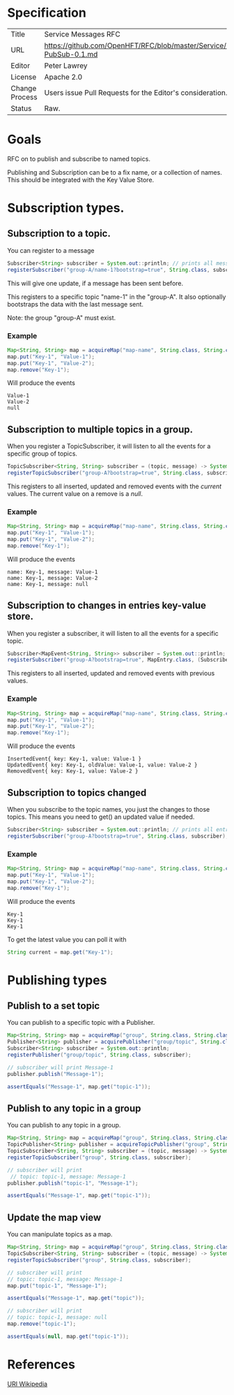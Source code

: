 # Specification

|         |                                                                     |
|:------- | ------------------------------------------------------------------- |
| Title   | Service Messages RFC                                                |
| URL     | https://github.com/OpenHFT/RFC/blob/master/Service/Messages/Service-PubSub-0.1.md |
| Editor  | Peter Lawrey                                                        |
| License | Apache 2.0                                                          |
| Change Process | Users issue Pull Requests for the Editor's consideration.    |
| Status  | Raw.                                                                |

# Goals
RFC on to publish and subscribe to named topics.

Publishing and Subscription can be to a fix name, or a collection of names.  This should be integrated with the Key Value Store. 

# Subscription types.

## Subscription to a topic.
You can register to a message

```java
Subscriber<String> subscriber = System.out::println; // prints all messages
registerSubscriber("group-A/name-1?bootstrap=true", String.class, subscriber);
```
This will give one update, if a message has been sent before.

This registers to a specific topic "name-1" in the "group-A".  It also optionally bootstraps the data with the last message sent.

Note: the group "group-A" must exist.

### Example
```java
Map<String, String> map = acquireMap("map-name", String.class, String.class);
map.put("Key-1", "Value-1");
map.put("Key-1", "Value-2");
map.remove("Key-1");
```
Will produce the events
```
Value-1
Value-2
null
```

## Subscription to multiple topics in a group.
When you register a TopicSubscriber, it will listen to all the events for a specific group of topics.

```java
TopicSubscriber<String, String> subscriber = (topic, message) -> System.out.println("name: "+ topic + ", message: "+message);
registerTopicSubscriber("group-A?bootstrap=true", String.class, subscriber);
```

This registers to all inserted, updated and removed events with the *current* values.  The current value on a remove is a *null*.

### Example
```java
Map<String, String> map = acquireMap("map-name", String.class, String.class);
map.put("Key-1", "Value-1");
map.put("Key-1", "Value-2");
map.remove("Key-1");
```
Will produce the events
```
name: Key-1, message: Value-1
name: Key-1, message: Value-2
name: Key-1, message: null
```

## Subscription to changes in entries key-value store.
When you register a subscriber, it will listen to all the events for a specific topic.

```java
Subscriber<MapEvent<String, String>> subscriber = System.out::println; // prints all entries
registerSubscriber("group-A?bootstrap=true", MapEntry.class, (Subscriber) subscriber);
```

This registers to all inserted, updated and removed events with previous values.

### Example
```java
Map<String, String> map = acquireMap("map-name", String.class, String.class);
map.put("Key-1", "Value-1");
map.put("Key-1", "Value-2");
map.remove("Key-1");
```
Will produce the events
```
InsertedEvent{ key: Key-1, value: Value-1 }
UpdatedEvent{ key: Key-1, oldValue: Value-1, value: Value-2 }
RemovedEvent{ key: Key-1, value: Value-2 }
```

## Subscription to topics changed
When you subscribe to the topic names, you just the changes to those topics.  This means you need to get() an updated value if needed.

```java
Subscriber<String> subscriber = System.out::println; // prints all entries
registerSubscriber("group-A?bootstrap=true", String.class, subscriber);
```

### Example
```java
Map<String, String> map = acquireMap("map-name", String.class, String.class);
map.put("Key-1", "Value-1");
map.put("Key-1", "Value-2");
map.remove("Key-1");
```
Will produce the events
```
Key-1
Key-1
Key-1
```
To get the latest value you can poll it with

```java
String current = map.get("Key-1");
```

# Publishing types

## Publish to a set topic
You can publish to a specific topic with a Publisher.

```java
Map<String, String> map = acquireMap("group", String.class, String.class);
Publisher<String> publisher = acquirePublisher("group/topic", String.class);
Subscriber<String> subscriber = System.out::println; 
registerPublisher("group/topic", String.class, subscriber);

// subscriber will print Message-1
publisher.publish("Message-1");

assertEquals("Message-1", map.get("topic-1"));
```

## Publish to any topic in a group
You can publish to any topic in a group.

```java
Map<String, String> map = acquireMap("group", String.class, String.class);
TopicPublisher<String> publisher = acquireTopicPublisher("group", String.class);
TopicSubscriber<String, String> subscriber = (topic, message) -> System.out.println("name: "+ topic + ", message: "+message);
registerTopicSubscriber("group", String.class, subscriber);

// subscriber will print
 // topic: topic-1, message: Message-1
publisher.publish("topic-1", "Message-1");

assertEquals("Message-1", map.get("topic-1"));
```

## Update the map view
You can manipulate topics as a map.

```java
Map<String, String> map = acquireMap("group", String.class, String.class);
TopicSubscriber<String, String> subscriber = (topic, message) -> System.out.println("name: "+ topic + ", message: "+message);
registerTopicSubscriber("group", String.class, subscriber);

// subscriber will print
// topic: topic-1, message: Message-1
map.put("topic-1", "Message-1");

assertEquals("Message-1", map.get("topic"));

// subscriber will print
// topic: topic-1, message: null
map.remove("topic-1");

assertEquals(null, map.get("topic-1"));
```


# References
[URI Wikipedia](http://en.wikipedia.org/wiki/Uniform_resource_identifier)
